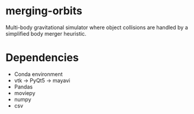 # merging-orbits
Multi-body gravitational simulator where object collisions are handled by a simplified body merger heuristic.

# Dependencies
- Conda environment
- vtk -> PyQt5 -> mayavi
- Pandas
- moviepy
- numpy
- csv
